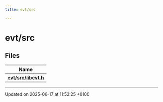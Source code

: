 ```yaml
---
title: evt/src

---
```


# evt/src



## Files

| Name           |
| -------------- |
| **[evt/src/libevt.h](libevt_8h.md#file-libevt.h)**  |






-------------------------------

Updated on 2025-06-17 at 11:52:25 +0100
